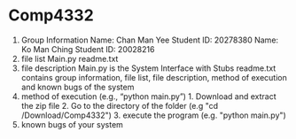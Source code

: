 # Comp4332
1. Group Information
        Name: Chan Man Yee      Student ID: 20278380
        Name: Ko Man Ching      Student ID: 20028216
2. file list
        Main.py
        readme.txt
3. file description
        Main.py is the System Interface with Stubs
        readme.txt contains group information, file list, file description, method of execution and known bugs of the system
4. method of execution (e.g., “python main.py”)
        1. Download and extract the zip file
        2. Go to the directory of the folder (e.g "cd /Download/Comp4332")
        3. execute the program (e.g. "python main.py")
5. known bugs of your system
        
